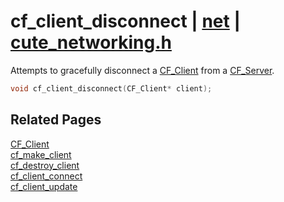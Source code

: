 # cf_client_disconnect | [net](https://github.com/RandyGaul/cute_framework/blob/master/docs/net_readme.md) | [cute_networking.h](https://github.com/RandyGaul/cute_framework/blob/master/include/cute_networking.h)

Attempts to gracefully disconnect a [CF_Client](https://github.com/RandyGaul/cute_framework/blob/master/docs/net/cf_client.md) from a [CF_Server](https://github.com/RandyGaul/cute_framework/blob/master/docs/net/cf_server.md).

```cpp
void cf_client_disconnect(CF_Client* client);
```

## Related Pages

[CF_Client](https://github.com/RandyGaul/cute_framework/blob/master/docs/net/cf_client.md)  
[cf_make_client](https://github.com/RandyGaul/cute_framework/blob/master/docs/net/cf_make_client.md)  
[cf_destroy_client](https://github.com/RandyGaul/cute_framework/blob/master/docs/net/cf_destroy_client.md)  
[cf_client_connect](https://github.com/RandyGaul/cute_framework/blob/master/docs/net/cf_client_connect.md)  
[cf_client_update](https://github.com/RandyGaul/cute_framework/blob/master/docs/net/cf_client_update.md)  
